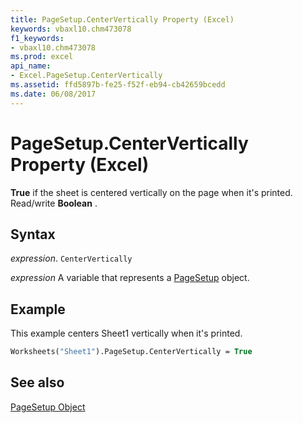 ```yaml
---
title: PageSetup.CenterVertically Property (Excel)
keywords: vbaxl10.chm473078
f1_keywords:
- vbaxl10.chm473078
ms.prod: excel
api_name:
- Excel.PageSetup.CenterVertically
ms.assetid: ffd5897b-fe25-f52f-eb94-cb42659bcedd
ms.date: 06/08/2017
---
```



# PageSetup.CenterVertically Property (Excel)

 **True** if the sheet is centered vertically on the page when it's printed. Read/write **Boolean** .


## Syntax

 _expression_. `CenterVertically`

 _expression_ A variable that represents a [PageSetup](./Excel.PageSetup.md) object.


## Example

This example centers Sheet1 vertically when it's printed.


```vb
Worksheets("Sheet1").PageSetup.CenterVertically = True
```


## See also


[PageSetup Object](Excel.PageSetup.md)

